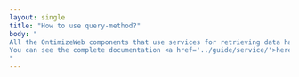 ```yaml
---
layout: single
title: "How to use query-method?"
body: "
All the OntimizeWeb components that use services for retrieving data have the attributes <i>query-method</i>, <i>paginated-query-method</i>, <i>insert-method</i>, <i>update-method</i> and <i>deleted-method</i>. The purpose of these attributes is allowing the component to use your own CRUD methods defined in your service. With this you can define, for example, as many query methods as you want.
You can see the complete documentation <a href='../guide/service/'>here</a>.
"
---
```


